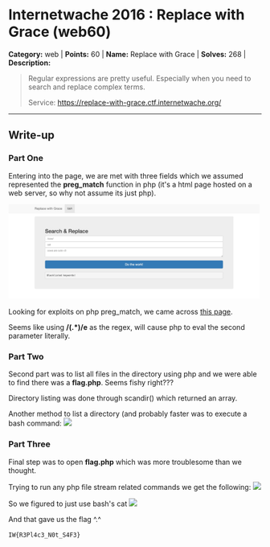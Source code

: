 # Internetwache 2016 : Replace with Grace (web60)

**Category:** web |
**Points:** 60 |
**Name:** Replace with Grace |
**Solves:** 268 |
**Description:**

> Regular expressions are pretty useful. Especially when you need to search and replace complex terms.
>
> Service: https://replace-with-grace.ctf.internetwache.org/

___

## Write-up

### Part One
Entering into the page, we are met with three fields which we assumed represented the **preg_match** function in php (it's a html page hosted on a web server, so why not assume its just php).

<img src="src/web60screenie1.jpg" width="500">

Looking for exploits on php preg_match, we came across [this page](http://www.madirish.net/402).

Seems like using **/(.*)/e** as the regex, will cause php to eval the second parameter literally.

### Part Two
Second part was to list all files in the directory using php and we were able to find there was a **flag.php**. Seems fishy right???

Directory listing was done through scandir() which returned an array.

Another method to list a directory (and probably faster was to execute a bash command:
<img src="src/web60screenie2.jpg" width="500">

### Part Three
Final step was to open **flag.php** which was more troublesome than we thought.

Trying to run any php file stream related commands we get the following:
![](src/web60screenie3.jpg)

So we figured to just use bash's cat
<img src="src/web60screenie4.jpg" width="500">

And that gave us the flag ^.^
```
IW{R3Pl4c3_N0t_S4F3}
```

